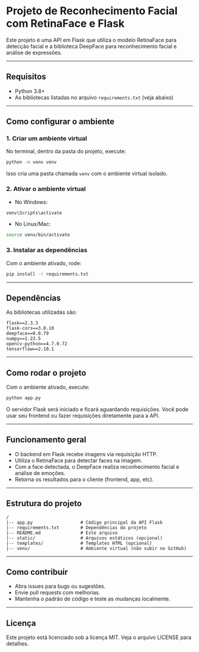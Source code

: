 # Projeto de Reconhecimento Facial com RetinaFace e Flask

Este projeto é uma API em Flask que utiliza o modelo RetinaFace para detecção facial e a biblioteca DeepFace para reconhecimento facial e análise de expressões.

---

## Requisitos

- Python 3.8+
- As bibliotecas listadas no arquivo `requirements.txt` (veja abaixo)

---

## Como configurar o ambiente

### 1. Criar um ambiente virtual

No terminal, dentro da pasta do projeto, execute:

```bash
python -m venv venv
````

Isso cria uma pasta chamada `venv` com o ambiente virtual isolado.

### 2. Ativar o ambiente virtual

* No Windows:

```bash
venv\Scripts\activate
```

* No Linux/Mac:

```bash
source venv/bin/activate
```

### 3. Instalar as dependências

Com o ambiente ativado, rode:

```bash
pip install -r requirements.txt
```

---

## Dependências

As bibliotecas utilizadas são:

```
flask==2.3.3
flask-cors==3.0.10
deepface==0.0.79
numpy==1.23.5
opencv-python==4.7.0.72
tensorflow==2.10.1
```

---

## Como rodar o projeto

Com o ambiente ativado, execute:

```bash
python app.py
```

O servidor Flask será iniciado e ficará aguardando requisições. Você pode usar seu frontend ou fazer requisições diretamente para a API.

---

## Funcionamento geral

* O backend em Flask recebe imagens via requisição HTTP.
* Utiliza o RetinaFace para detectar faces na imagem.
* Com a face detectada, o DeepFace realiza reconhecimento facial e análise de emoções.
* Retorna os resultados para o cliente (frontend, app, etc).

---

## Estrutura do projeto

```
/
|-- app.py                  # Código principal da API Flask
|-- requirements.txt        # Dependências do projeto
|-- README.md               # Este arquivo
|-- static/                 # Arquivos estáticos (opcional)
|-- templates/              # Templates HTML (opcional)
|-- venv/                   # Ambiente virtual (não subir no GitHub)
```

---

## Como contribuir

* Abra issues para bugs ou sugestões.
* Envie pull requests com melhorias.
* Mantenha o padrão de código e teste as mudanças localmente.

---

## Licença

Este projeto está licenciado sob a licença MIT. Veja o arquivo LICENSE para detalhes.